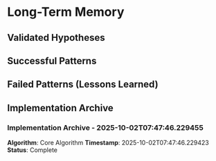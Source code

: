 # Long-Term Memory

## Validated Hypotheses

## Successful Patterns

## Failed Patterns (Lessons Learned)

## Implementation Archive


### Implementation Archive - 2025-10-02T07:47:46.229455
**Algorithm**: Core Algorithm
**Timestamp**: 2025-10-02T07:47:46.229423
**Status**: Complete



